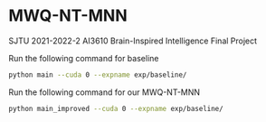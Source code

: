 # MWQ-NT-MNN
SJTU 2021-2022-2 AI3610 Brain-Inspired Intelligence Final Project

Run the following command for  baseline

```bash
python main --cuda 0 --expname exp/baseline/
```

Run the following command for our MWQ-NT-MNN

```bash
python main_improved --cuda 0 --expname exp/baseline/
```
